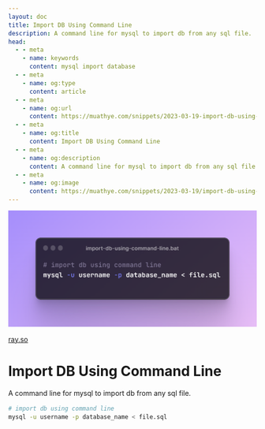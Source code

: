 ```yaml
---
layout: doc
title: Import DB Using Command Line
description: A command line for mysql to import db from any sql file.
head:
  - - meta
    - name: keywords
      content: mysql import database
  - - meta
    - name: og:type
      content: article
  - - meta
    - name: og:url
      content: https://muathye.com/snippets/2023-03-19-import-db-using-command-line
  - - meta
    - name: og:title
      content: Import DB Using Command Line
  - - meta
    - name: og:description
      content: A command line for mysql to import db from any sql file.
  - - meta
    - name: og:image
      content: https://muathye.com/snippets/2023-03-19/import-db-using-command-line.png
---
```


![An image](/snippets/2023-03-19/import-db-using-command-line.png)

[ray.so](https://ray.so/#code=IyBpbXBvcnQgZGIgdXNpbmcgY29tbWFuZCBsaW5lCm15c3FsIC11IHVzZXJuYW1lIC1wIGRhdGFiYXNlX25hbWUgPCBmaWxlLnNxbA&darkMode=true&background=true&title=import-db-using-command-line.bat&language=powershell&padding=64)

# Import DB Using Command Line

A command line for mysql to import db from any sql file.

```sh
# import db using command line
mysql -u username -p database_name < file.sql
```
